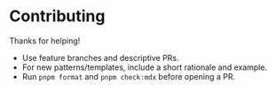 # Contributing

Thanks for helping!

- Use feature branches and descriptive PRs.
- For new patterns/templates, include a short rationale and example.
- Run `pnpm format` and `pnpm check:mdx` before opening a PR.
